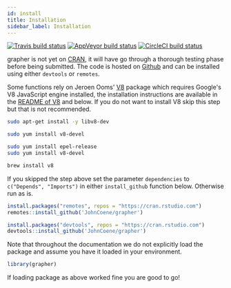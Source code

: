 ```yaml
---
id: install
title: Installation
sidebar_label: Installation
---
```


[![Travis build status](https://travis-ci.org/JohnCoene/grapher.svg?branch=master)](https://travis-ci.org/JohnCoene/grapher)
[![AppVeyor build status](https://ci.appveyor.com/api/projects/status/github/JohnCoene/grapher?branch=master&svg=true)](https://ci.appveyor.com/project/JohnCoene/grapher)
[![CircleCI build status](https://circleci.com/gh/JohnCoene/grapher.svg?style=svg)](https://circleci.com/gh/JohnCoene/grapher)

grapher is not yet on [CRAN](https://cran.r-project.org/), it will have go through a thorough testing phase before being submitted. The code is hosted on [Github](http://github.com/JohnCoene/grapher) and can be installed using either `devtools` or `remotes`.

Some functions rely on Jeroen Ooms' [V8](https://github.com/jeroen/V8) package which requires Google's V8 JavaScript engine installed, the installation instructions are available in the [README of V8](https://github.com/jeroen/V8) and below. If you do not want to install V8 skip this step but that is not recommended.

<!--DOCUSAURUS_CODE_TABS-->
<!--Debian/Ubuntu-->
```bash
sudo apt-get install -y libv8-dev
```
<!--Fedora-->
```bash
sudo yum install v8-devel
```
<!--CentOS-->
```bash
sudo yum install epel-release
sudo yum install v8-devel
```
<!--Homebrew-->
```bash
brew install v8
```
<!--END_DOCUSAURUS_CODE_TABS-->

If you skipped the step above set the parameter `dependencies` to `c("Depends", "Imports")` in either `install_github` function below. Otherwise run as is.

<!--DOCUSAURUS_CODE_TABS-->
<!--remotes-->
```r
install.packages("remotes", repos = "https://cran.rstudio.com")
remotes::install_github('JohnCoene/grapher')
```
<!--devtools-->
```r
install.packages("devtools", repos = "https://cran.rstudio.com")
devtools::install_github('JohnCoene/grapher')
```
<!--END_DOCUSAURUS_CODE_TABS-->

Note that throughout the documentation we do not explicitly load the package and assume you have it loaded in your environment.

```r
library(grapher)
```

If loading package as above worked fine you are good to go!
